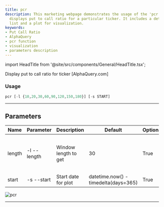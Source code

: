 ```yaml
---
title: pcr
description: This marketing webpage demonstrates the usage of the 'pcr' function that
  displays put to call ratio for a particular ticker. It includes a detailed parameters'
  list and a plot for visualization.
keywords:
- Put Call Ratio
- AlphaQuery
- pcr function
- visualization
- parameters description
---
```


import HeadTitle from '@site/src/components/General/HeadTitle.tsx';

<HeadTitle title="stocks /options/pcr - Reference | OpenBB Terminal Docs" />

Display put to call ratio for ticker [AlphaQuery.com]

### Usage

```python wordwrap
pcr [-l {10,20,30,60,90,120,150,180}] [-s START]
```

---

## Parameters

| Name | Parameter | Description | Default | Optional | Choices |
| ---- | --------- | ----------- | ------- | -------- | ------- |
| length | -l  --length | Window length to get | 30 | True | 10, 20, 30, 60, 90, 120, 150, 180 |
| start | -s  --start | Start date for plot | datetime.now() - timedelta(days=365) | True | None |

![pcr](https://user-images.githubusercontent.com/46355364/154286299-19ea423d-28e7-48d7-a5f3-621f0428fd4a.png)

---
